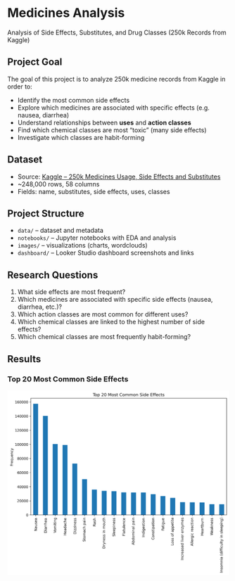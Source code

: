 # Medicines Analysis
Analysis of Side Effects, Substitutes, and Drug Classes (250k Records from Kaggle)

## Project Goal
The goal of this project is to analyze 250k medicine records from Kaggle in order to:
- Identify the most common side effects
- Explore which medicines are associated with specific effects (e.g. nausea, diarrhea)
- Understand relationships between **uses** and **action classes**
- Find which chemical classes are most “toxic” (many side effects)
- Investigate which classes are habit-forming

## Dataset
- Source: [Kaggle – 250k Medicines Usage, Side Effects and Substitutes](https://www.kaggle.com/datasets/shudhanshusingh/250k-medicines-usage-side-effects-and-substitutes)  
- ~248,000 rows, 58 columns  
- Fields: name, substitutes, side effects, uses, classes  

## Project Structure
- `data/` – dataset and metadata  
- `notebooks/` – Jupyter notebooks with EDA and analysis  
- `images/` – visualizations (charts, wordclouds)  
- `dashboard/` – Looker Studio dashboard screenshots and links  

## Research Questions
1. What side effects are most frequent?  
2. Which medicines are associated with specific side effects (nausea, diarrhea, etc.)?  
3. Which action classes are most common for different uses?  
4. Which chemical classes are linked to the highest number of side effects?  
5. Which chemical classes are most frequently habit-forming?  

## Results

### Top 20 Most Common Side Effects
![Top side effects](images/top_side_effects.png)
